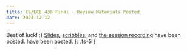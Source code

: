 ```yaml
---
title: CS/ECE 438 Final - Review Materials Posted
date: 2024-12-12
---
```

Best of luck! :)
[Slides](/assets/cs438/fa24/final/pdf/ACM_438_Final_Review.pdf), [scribbles](/assets/cs438/fa24/final/pdf/cs_438_final_scribbles.pdf), and [the session recording](https://illinois.zoom.us/rec/share/yzGwIbe_lUIejcwGGjNAQeGQNUTIL5RlMPtCW0kfoU7ilLUT7YrMTgI7Ukxk9YEO.XSNDMfT7HYlkImHN?startTime=1734019499000) have been posted. have been posted.
{: .fs-5 }
